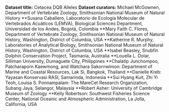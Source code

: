 **Dataset title:** Cetacea DQB Alleles
**Dataset curators:** Michael McGownen, Department of Vertebrate Zoology, Smithsonian National Museum of Natural History 
**Susana Caballero, Laboratorio de Ecología Molecular de Vertebrados Acuáticos (LEMVA), Biological Sciences Department, Universidad de los Andes, Bogotá, Colombia
**Mary Faith C. Flores, Department of Vertebrate Zoology, Smithsonian National Museum of Natural History, Washington, District of Columbia, USA
**Katherine R. Murphy, Laboratories of Analytical Biology, Smithsonian National Museum of Natural History, Washington, District of Columbia, USA
**Isabel Beasley, Snubfin Dolphin Conservation Project, Tasmania, Australia
**Louella L. Dolar, Silliman University, Dumaguete City, Philippines
**Chalatip Junchompoo, Patcharaporn Kaewmong, and Watchara Sakornwimon: Department of Marine and Coastal Resources, Lak Si, Bangkok, Thailand
**Danielle Kreb: Yayasan Konservasi RASI, Samarinda, Indonesia
**Sui Hyang Kuit, Zhi Yi Teoh, Louisa S. Ponnampalam: The MareCet Research Organization, Subang Jaya, Selangor, Malaysia
**Robert Asher: University of Cambridge Museum of Zoology
**Kelly Robertson: Southwest Fisheries Science Center, National Oceanic and Atmospheric Administration, La Jolla, California, USA